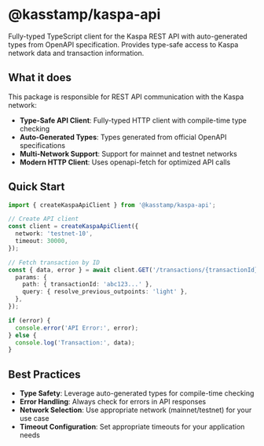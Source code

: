 # @kasstamp/kaspa-api

Fully-typed TypeScript client for the Kaspa REST API with auto-generated types from OpenAPI specification. Provides type-safe access to Kaspa network data and transaction information.

## What it does

This package is responsible for REST API communication with the Kaspa network:

- **Type-Safe API Client**: Fully-typed HTTP client with compile-time type checking
- **Auto-Generated Types**: Types generated from official OpenAPI specifications
- **Multi-Network Support**: Support for mainnet and testnet networks
- **Modern HTTP Client**: Uses openapi-fetch for optimized API calls

## Quick Start

```typescript
import { createKaspaApiClient } from '@kasstamp/kaspa-api';

// Create API client
const client = createKaspaApiClient({
  network: 'testnet-10',
  timeout: 30000,
});

// Fetch transaction by ID
const { data, error } = await client.GET('/transactions/{transactionId}', {
  params: {
    path: { transactionId: 'abc123...' },
    query: { resolve_previous_outpoints: 'light' },
  },
});

if (error) {
  console.error('API Error:', error);
} else {
  console.log('Transaction:', data);
}
```

## Best Practices

- **Type Safety**: Leverage auto-generated types for compile-time checking
- **Error Handling**: Always check for errors in API responses
- **Network Selection**: Use appropriate network (mainnet/testnet) for your use case
- **Timeout Configuration**: Set appropriate timeouts for your application needs
